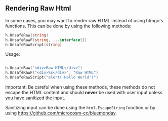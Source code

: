 ## Rendering Raw Html

In some cases, you may want to render raw HTML instead of using htmgo's functions.
This can be done by using the following methods:
```go
h.UnsafeRaw(string)
h.UnsafeRawF(string, ...interface{})
h.UnsafeRawScript(string)
```

Usage:
```go

h.UnsafeRaw("<div>Raw HTML</div>")
h.UnsafeRawF("<div>%s</div>", "Raw HTML")
h.UnsafeRawScript("alert('Hello World')")
```

Important: Be careful when using these methods, these methods do not escape the HTML content 
and should **never** be used with user input unless you have sanitized the input.

Sanitizing input can be done using the `html.EscapeString` function or by using https://github.com/microcosm-cc/bluemonday.
